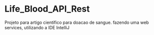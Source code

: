 # Life_Blood_API_Rest
Projeto para artigo cientifico para doacao de sangue. fazendo uma web services, utilizando a IDE IntelliJ 

